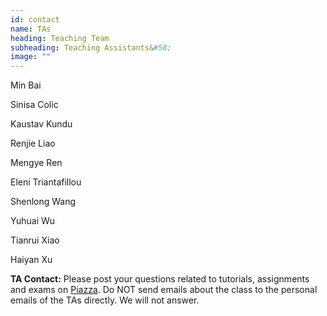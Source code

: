 ```yaml
---
id: contact
name: TAs
heading: Teaching Team
subheading: Teaching Assistants&#58;
image: ""
---
```


Min Bai

Sinisa Colic 

Kaustav Kundu 

Renjie Liao 

Mengye Ren 

Eleni Triantafillou 

Shenlong Wang 

Yuhuai Wu 

Tianrui Xiao 

Haiyan Xu 

**TA Contact:** Please post your questions related to tutorials, assignments and exams on [Piazza](https://piazza.com/utoronto.ca/winter2017/ece521/home). Do NOT send emails about the class to the personal emails of the TAs directly. We will not answer.
